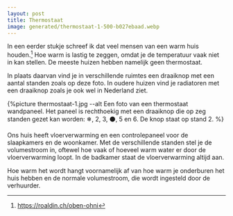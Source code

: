 ```yaml
---
layout: post
title: Thermostaat
image: generated/thermostaat-1-500-b027ebaad.webp
---
```


In een eerder stukje schreef ik dat veel mensen van een warm huis houden.[^1] Hoe warm is lastig te zeggen, omdat je de temperatuur vaak niet in kan stellen. De meeste huizen hebben namelijk geen thermostaat.

In plaats daarvan vind je in verschillende ruimtes een draaiknop met een aantal standen zoals op deze foto. In oudere huizen vind je radiatoren met een draaiknop zoals je ook wel in Nederland ziet.

{%picture thermostaat-1.jpg --alt Een foto van een thermostaat wandpaneel. Het paneel is rechthoekig met een draaiknop die op zeg standen gezet kan worden:  ❄, 2, 3, ⚫, 5 en 6. De knop staat op stand 2. %}

Ons huis heeft vloerverwarming en een controlepaneel voor de slaapkamers en de woonkamer. Met de verschillende standen stel je de volumestroom in, oftewel hoe vaak of hoeveel warm water er door de vloerverwarming loopt. In de badkamer staat de vloerverwarming altijd aan.

Hoe warm het wordt hangt voornamelijk af van hoe warm je onderburen het huis hebben en de normale volumestroom, die wordt ingesteld door de verhuurder.

[^1]: <https://roaldin.ch/oben-ohni>
